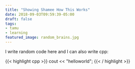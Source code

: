 ```yaml
---
title: "Showing Shamee How This Works"
date: 2018-09-03T09:59:39-05:00
draft: false
tags:
- tamu
- learning
featured_image: random_brains.jpg
---
```


I write random code here and I can also write cpp:

{{< highlight cpp >}}
cout << "helloworld";
{{< / highlight >}}
